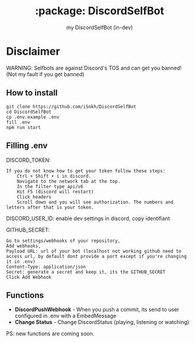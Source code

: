 <h1 align="center">:package: DiscordSelfBot </h1>
<p align="center">my DiscordSelfBot (in-dev)</p>

# Disclaimer
WARNING: Selfbots are against Discord's TOS and can get you banned! (Not my fault if you get banned)

## How to install

```
git clone https://github.com/iSnkh/DiscordSelfBot
cd DiscordSelfBot
cp .env.example .env
fill .env
npm run start
```

## Filling .env
DISCORD_TOKEN: 
```
If you do not know how to get your token follow these steps:
    Ctrl + Shift + i in discord.
    Navigate to the network tab at the top.
    In the filter type api/v6
    Hit F5 (discord will restart)
    Click headers
    Scroll down and you will see authorization. The numbers and letters after that is your token.
```

DISCORD_USER_ID: enable dev settings in discord, copy identifiant

GITHUB_SECRET:
```
Go to settings/webhooks of your repository,
Add webhooks,
Payload URL: url of your bot (localhost not working github need to access url, by default dont provide a port except if you're changing it in .env)
Content-Type: application/json
Secret: generate a secret and keep it, its the GITHUB_SECRET
Click Add Webhook
```

## Functions
* **DiscordPushWebhook** - When you push a commit, its send to user configured in .env with a EmbedMessage
* **Change Status** - Change DiscordStatus (playing, listening or watching)

PS: new functions are coming soon. 